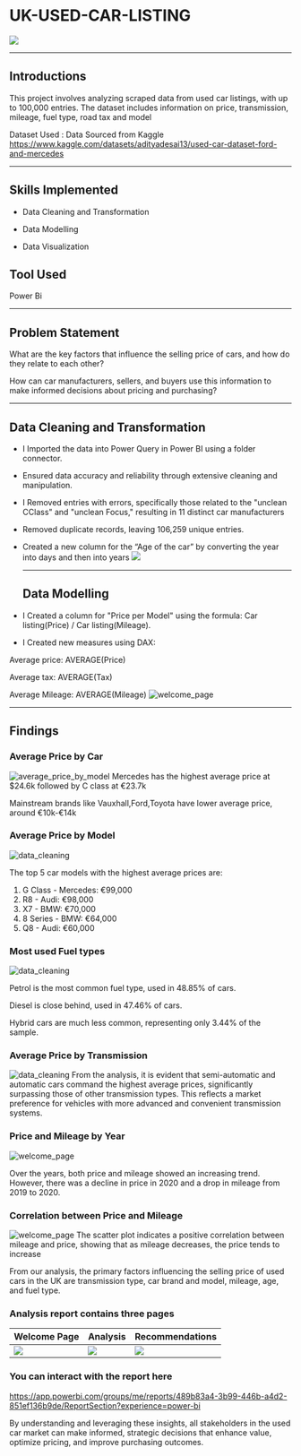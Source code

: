 # UK-USED-CAR-LISTING
![](welcome_page.png)

--------
## Introductions
This project involves analyzing scraped data from used car listings, with up to 100,000 entries. The dataset includes information on price, transmission, mileage, fuel type, road tax and model 

Dataset Used : Data Sourced from Kaggle https://www.kaggle.com/datasets/adityadesai13/used-car-dataset-ford-and-mercedes


-----------
## Skills Implemented
* Data Cleaning and Transformation

* Data Modelling

* Data Visualization

## Tool Used
Power Bi

-------------
## Problem Statement
What are the key factors that influence the selling price of cars, and how do they relate to each other?

How can car manufacturers, sellers, and buyers use this information to make informed decisions about pricing and purchasing?

------------
## Data Cleaning and Transformation
* I Imported the data into Power Query in Power BI using a folder connector.
  
* Ensured data accuracy and reliability through extensive cleaning and manipulation.
  
* I Removed entries with errors, specifically those related to the "unclean CClass" and "unclean Focus," resulting in 11 distinct car manufacturers

* Removed duplicate records, leaving 106,259 unique entries.

* Created a new column for the “Age of the car” by converting the year into days and then into years
  ![](data_cleaning.png)

  -----------------
  ## Data Modelling
*  I Created a column for "Price per Model" using the formula: Car listing(Price) / Car listing(Mileage).
  
* I Created new measures using DAX:
  
 Average price: AVERAGE(Price)

Average tax: AVERAGE(Tax)

Average Mileage: AVERAGE(Mileage)
![welcome_page](https://github.com/Elizabeth632/UK-USED-CAR-LISTING/blob/main/price_per_mileage%20(2).png)

----------
## Findings
### Average Price by Car
![average_price_by_model](https://github.com/Elizabeth632/UK-USED-CAR-LISTING/blob/main/average_price_by_car_manufacturer.png)
Mercedes has the highest average price at $24.6k followed by C class at €23.7k

Mainstream brands like Vauxhall,Ford,Toyota have lower average price, around €10k-€14k

### Average Price by Model
![data_cleaning](https://github.com/Elizabeth632/UK-USED-CAR-LISTING/blob/main/average_price_by_model.png)

The top 5 car models with the highest average prices are:
1. G Class - Mercedes: €99,000
2. R8 - Audi: €98,000
3. X7 - BMW: €70,000
4. 8 Series - BMW: €64,000
5. Q8 - Audi: €60,000

### Most used Fuel types
![data_cleaning](https://github.com/Elizabeth632/UK-USED-CAR-LISTING/blob/main/most_used_fuel_type.png)

Petrol is the most common fuel type, used in 48.85% of cars.

Diesel is close behind, used in 47.46% of cars.

Hybrid cars are much less common, representing only 3.44% of the sample.

### Average Price by Transmission
![data_cleaning](https://github.com/Elizabeth632/UK-USED-CAR-LISTING/blob/main/average_price_by_transmission.png)
From the analysis, it is evident that semi-automatic and automatic cars command the highest average prices, significantly surpassing those of other transmission types. This reflects a market preference for vehicles with more advanced and convenient transmission systems.

### Price and Mileage by Year
![welcome_page](https://github.com/Elizabeth632/UK-USED-CAR-LISTING/blob/main/price_and_mileage-by_year.png)

Over the years, both price and mileage showed an increasing trend. However, there was a decline in price in 2020 and a drop in mileage from 2019 to 2020.

### Correlation between Price and Mileage
![welcome_page](https://github.com/Elizabeth632/UK-USED-CAR-LISTING/blob/main/price_per_mileage.png)
The scatter plot indicates a positive correlation between mileage and price, showing that as mileage decreases, the price tends to increase

From our analysis, the primary factors influencing the selling price of used cars in the UK are transmission type, car brand and model, mileage, age,  and fuel type.

### Analysis report contains three pages
Welcome Page                   |       Analysis                                |              Recommendations
:------------------------------|-----------------------------------------------|------------------------------
![](welcome_page.png)          |              ![](car_analysis.png)            |      ![](recommendations.png)

### You can interact with the report here
https://app.powerbi.com/groups/me/reports/489b83a4-3b99-446b-a4d2-851ef136b9de/ReportSection?experience=power-bi


By understanding and leveraging these insights, all stakeholders in the used car market can make informed, strategic decisions that enhance value, optimize pricing, and improve purchasing outcomes.







  
